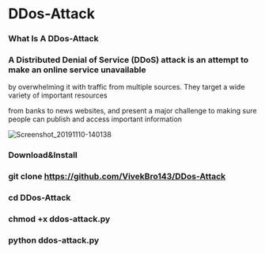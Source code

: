 # DDos-Attack 

### What Is A DDos-Attack

### A Distributed Denial of Service (DDoS) attack is an attempt to make an online service unavailable 

by overwhelming it with traffic from multiple sources. They target a wide variety of important resources

from banks to news websites, and present a major challenge to making sure people can publish and access important information

![Screenshot_20191110-140138](https://user-images.githubusercontent.com/88594059/130147337-8372a69e-923a-4f09-b97a-b56d02cc14d9.png)


### Download&Install

### git clone https://github.com/VivekBro143/DDos-Attack

### cd DDos-Attack

### chmod +x ddos-attack.py

### python ddos-attack.py





